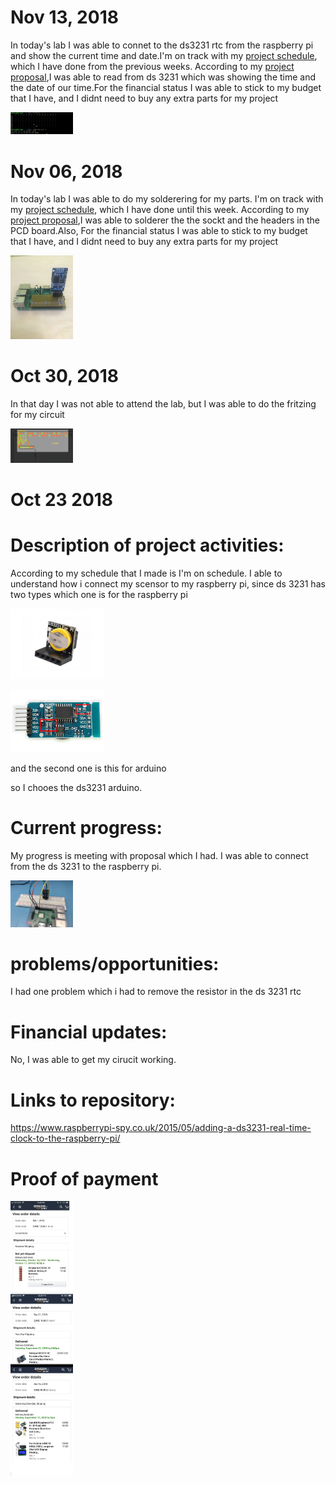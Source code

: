 #  Nov 13, 2018 

In today's lab I was able to connet to the ds3231 rtc from the raspberry pi and show the current time and date.I'm on track with my [project schedule](https://github.com/rulaone/DS3231/blob/master/documentation/Rula%20Schedule.docx), which I have done from the previous weeks. According to my [project proposal](https://github.com/rulaone/DS3231/blob/master/RULAPR.xlsx),I was able to read from ds 3231 which was showing the time and the date of our time.For the financial status I was able to stick to my budget that I have, and I didnt need to buy any extra parts for my project 

<img src= "https://raw.githubusercontent.com/rulaone/DS3231/master/DS3231connection.PNG" width ="100"/>

 
 #  Nov 06, 2018
 In today's lab I was able to do my solderering for my parts. I'm on track with my [project schedule](https://github.com/rulaone/DS3231/blob/master/documentation/Rula%20Schedule.docx), which I have done until this week. According to my [project proposal](https://github.com/rulaone/DS3231/blob/master/RULAPR.xlsx),I was able to solderer the the sockt and the headers in the PCD board.Also, For the financial status I was able to stick to my budget that I have, and I didnt need to buy any extra parts for my project  

<img src= "https://raw.githubusercontent.com/rulaone/DS3231/master/IMG_5353.JPG" width ="100"/>



#  Oct 30, 2018

In that day I was not able to attend the lab, but I was able to do the fritzing for my circuit 
<p float ="left">
<img src= "https://raw.githubusercontent.com/rulaone/DS3231/master/Fritzing.PNG" width ="100"/>
 
 
# Oct 23 2018
# Description of  project activities:

According to my schedule that I made is I'm on schedule. I able to understand how i connect my scensor to my raspberry pi, since ds 3231 has two types which one is for the raspberry pi 
<p float = "left">
 <img src="https://raw.githubusercontent.com/rulaone/DS3231/master/ds%20rasp.jpg" width= "150"/>
 <p float = "right">
 <img src="https://raw.githubusercontent.com/rulaone/DS3231/master/ds%20ard.jpg" width= "150"/>
 
and the second one is this for arduino 
 
 so I chooes the ds3231 arduino.

#  Current progress:
My progress is meeting with proposal which I had. I was able to connect from the ds 3231 to the raspberry pi.
<p float ="left">
<img src= "https://raw.githubusercontent.com/rulaone/DS3231/master/IMG_5273.JPG" width ="100"/>

#  problems/opportunities:
I had one problem which i had to remove the resistor in the ds 3231 rtc

#  Financial updates:
No,  I was able to get my cirucit working. 

#  Links to repository:
https://www.raspberrypi-spy.co.uk/2015/05/adding-a-ds3231-real-time-clock-to-the-raspberry-pi/
 

#  Proof of payment 
<p float="left">
  <img src="https://raw.githubusercontent.com/rulaone/DS3231/master/merge_from_ofoct.jpg
" width="100" />



</p>
